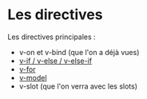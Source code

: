 # Les directives

Les directives principales :
- v-on et v-bind (que l'on a déjà vues)
- [v-if / v-else / v-else-if](https://vuejs.org/guide/essentials/conditional.html#v-else-if)
- [v-for](https://vuejs.org/api/built-in-directives.html#v-for)
- [v-model](https://vuejs.org/guide/components/v-model.html#component-v-model)
- v-slot (que l'on verra avec les slots)